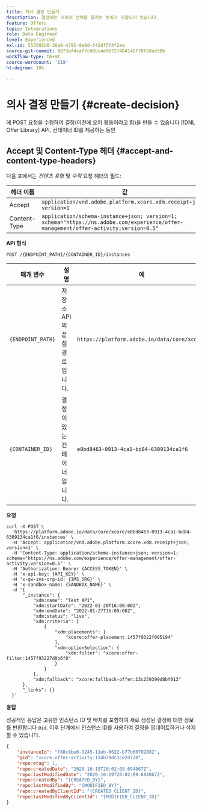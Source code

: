 ```yaml
---
title: 의사 결정 만들기
description: 결정에는 오퍼의 선택을 알리는 논리가 포함되어 있습니다.
feature: Offers
topic: Integrations
role: Data Engineer
level: Experienced
exl-id: 553501b0-30a9-4795-9a9d-f42df5f4f2ea
source-git-commit: 9873af4caf7cd8bc4e9672748414bf78f28ed30b
workflow-type: tm+mt
source-wordcount: '119'
ht-degree: 10%

---
```


# 의사 결정 만들기 {#create-decision}

에 POST 요청을 수행하여 결정(이전에 오퍼 활동이라고 함)을 만들 수 있습니다 [!DNL Offer Library] API, 컨테이너 ID를 제공하는 동안

## Accept 및 Content-Type 헤더 {#accept-and-content-type-headers}

다음 표에서는 *컨텐츠 유형* 및 *수락* 요청 헤더의 필드:

| 헤더 이름 | 값 |
| ----------- | ----- |
| Accept | `application/vnd.adobe.platform.xcore.xdm.receipt+json; version=1` |
| Content-Type | `application/schema-instance+json; version=1;  schema="https://ns.adobe.com/experience/offer-management/offer-activity;version=0.5"` |

**API 형식**

```http
POST /{ENDPOINT_PATH}/{CONTAINER_ID}/instances
```

| 매개 변수 | 설명 | 예 |
| --------- | ----------- | ------- |
| `{ENDPOINT_PATH}` | 저장소 API의 끝점 경로입니다. | `https://platform.adobe.io/data/core/xcore/` |
| `{CONTAINER_ID}` | 결정이 있는 컨테이너입니다. | `e0bd8463-0913-4ca1-bd84-6309134ca1f6` |

**요청**

```shell
curl -X POST \
  'https://platform.adobe.io/data/core/xcore/e0bd8463-0913-4ca1-bd84-6309134ca1f6/instances' \
  -H 'Accept: application/vnd.adobe.platform.xcore.xdm.receipt+json; version=1' \
  -H 'Content-Type: application/schema-instance+json; version=1;  schema="https://ns.adobe.com/experience/offer-management/offer-activity;version=0.5"' \
  -H 'Authorization: Bearer {ACCESS_TOKEN}' \
  -H 'x-api-key: {API_KEY}' \
  -H 'x-gw-ims-org-id: {IMS_ORG}' \
  -H 'x-sandbox-name: {SANDBOX_NAME}' \
  -d '{
      "_instance": {
          "xdm:name": "Test API",
          "xdm:startDate": "2022-01-20T16:00:00Z",
          "xdm:endDate": "2022-01-27T16:00:00Z",
          "xdm:status": "live",
          "xdm:criteria": [
              {
                  "xdm:placements": [
                      "xcore:offer-placement:1457f9322f005194"
                  ],
                  "xdm:optionSelection": {
                      "xdm:filter": "xcore:offer-filter:1457f93227d0b6f0"
                  }
              }
          ],
          "xdm:fallback": "xcore:fallback-offer:13c259399d8bf013"
      },
      "_links": {}
  }'
```

**응답**

성공적인 응답은 고유한 인스턴스 ID 및 배치를 포함하여 새로 생성된 결정에 대한 정보를 반환합니다 `@id`. 이후 단계에서 인스턴스 ID를 사용하여 결정을 업데이트하거나 삭제할 수 있습니다.

```json
{
    "instanceId": "f88c9be0-1245-11eb-8622-b77b60702882",
    "@id": "xcore:offer-activity:124b79dc3ce2d720",
    "repo:etag": 1,
    "repo:createdDate": "2020-10-19T20:02:09.694067Z",
    "repo:lastModifiedDate": "2020-10-19T20:02:09.694067Z",
    "repo:createdBy": "{CREATED_BY}",
    "repo:lastModifiedBy": "{MODIFIED_BY}",
    "repo:createdByClientId": "{CREATED_CLIENT_ID}",
    "repo:lastModifiedByClientId": "{MODIFIED_CLIENT_ID}"
}
```
